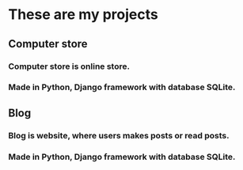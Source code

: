 <h1>These are my projects</h1>
<h2>Computer store</h2>
<h3>Computer store is online store.</h3>
<h3>Made in Python, Django framework with database SQLite.</h3>
<h2>Blog</h2>
<h3>Blog is website, where users makes posts or read posts.</h3>
<h3>Made in Python, Django framework with database SQLite.</h3>
